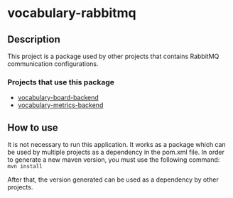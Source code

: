 # vocabulary-rabbitmq

## Description

This project is a package used by other projects that contains RabbitMQ communication configurations.

### Projects that use this package
* [vocabulary-board-backend](https://github.com/gabrielduessmann/vocabulary-board-backend)
* [vocabulary-metrics-backend](https://github.com/gabrielduessmann/vocabulary-metrics-backend)

## How to use

It is not necessary to run this application. It works as a package which can be used by multiple projects as a dependency in the pom.xml file.
In order to generate a new maven version, you must use the following command:<br>
`mvn install`

After that, the version generated can be used as a dependency by other projects.
